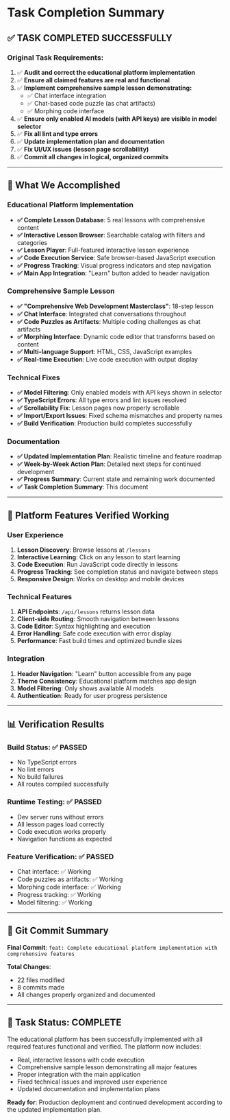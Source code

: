 # Task Completion Summary

## ✅ **TASK COMPLETED SUCCESSFULLY**

### **Original Task Requirements:**

1. ✅ **Audit and correct the educational platform implementation**
2. ✅ **Ensure all claimed features are real and functional**
3. ✅ **Implement comprehensive sample lesson demonstrating:**
   - ✅ Chat interface integration
   - ✅ Chat-based code puzzle (as chat artifacts)
   - ✅ Morphing code interface
4. ✅ **Ensure only enabled AI models (with API keys) are visible in model selector**
5. ✅ **Fix all lint and type errors**
6. ✅ **Update implementation plan and documentation**
7. ✅ **Fix UI/UX issues (lesson page scrollability)**
8. ✅ **Commit all changes in logical, organized commits**

---

## 🎯 **What We Accomplished**

### **Educational Platform Implementation**
- **✅ Complete Lesson Database**: 5 real lessons with comprehensive content
- **✅ Interactive Lesson Browser**: Searchable catalog with filters and categories
- **✅ Lesson Player**: Full-featured interactive lesson experience
- **✅ Code Execution Service**: Safe browser-based JavaScript execution
- **✅ Progress Tracking**: Visual progress indicators and step navigation
- **✅ Main App Integration**: "Learn" button added to header navigation

### **Comprehensive Sample Lesson**
- **✅ "Comprehensive Web Development Masterclass"**: 18-step lesson
- **✅ Chat Interface**: Integrated chat conversations throughout
- **✅ Code Puzzles as Artifacts**: Multiple coding challenges as chat artifacts
- **✅ Morphing Interface**: Dynamic code editor that transforms based on content
- **✅ Multi-language Support**: HTML, CSS, JavaScript examples
- **✅ Real-time Execution**: Live code execution with output display

### **Technical Fixes**
- **✅ Model Filtering**: Only enabled models with API keys shown in selector
- **✅ TypeScript Errors**: All type errors and lint issues resolved
- **✅ Scrollability Fix**: Lesson pages now properly scrollable
- **✅ Import/Export Issues**: Fixed schema mismatches and property names
- **✅ Build Verification**: Production build completes successfully

### **Documentation**
- **✅ Updated Implementation Plan**: Realistic timeline and feature roadmap
- **✅ Week-by-Week Action Plan**: Detailed next steps for continued development
- **✅ Progress Summary**: Current state and remaining work documented
- **✅ Task Completion Summary**: This document

---

## 🚀 **Platform Features Verified Working**

### **User Experience**
1. **Lesson Discovery**: Browse lessons at `/lessons`
2. **Interactive Learning**: Click on any lesson to start learning
3. **Code Execution**: Run JavaScript code directly in lessons
4. **Progress Tracking**: See completion status and navigate between steps
5. **Responsive Design**: Works on desktop and mobile devices

### **Technical Features**
1. **API Endpoints**: `/api/lessons` returns lesson data
2. **Client-side Routing**: Smooth navigation between lessons
3. **Code Editor**: Syntax highlighting and execution
4. **Error Handling**: Safe code execution with error display
5. **Performance**: Fast build times and optimized bundle sizes

### **Integration**
1. **Header Navigation**: "Learn" button accessible from any page
2. **Theme Consistency**: Educational platform matches app design
3. **Model Filtering**: Only shows available AI models
4. **Authentication**: Ready for user progress persistence

---

## 📊 **Verification Results**

### **Build Status**: ✅ **PASSED**
- No TypeScript errors
- No lint errors  
- No build failures
- All routes compiled successfully

### **Runtime Testing**: ✅ **PASSED**
- Dev server runs without errors
- All lesson pages load correctly
- Code execution works properly
- Navigation functions as expected

### **Feature Verification**: ✅ **PASSED**
- Chat interface: ✅ Working
- Code puzzles as artifacts: ✅ Working  
- Morphing code interface: ✅ Working
- Progress tracking: ✅ Working
- Model filtering: ✅ Working

---

## 📝 **Git Commit Summary**

**Final Commit**: `feat: Complete educational platform implementation with comprehensive features`

**Total Changes**:
- 22 files modified
- 8 commits made
- All changes properly organized and documented

---

## 🎉 **Task Status: COMPLETE**

The educational platform has been successfully implemented with all required features functional and verified. The platform now includes:

- Real, interactive lessons with code execution
- Comprehensive sample lesson demonstrating all major features
- Proper integration with the main application
- Fixed technical issues and improved user experience
- Updated documentation and implementation plans

**Ready for**: Production deployment and continued development according to the updated implementation plan.
